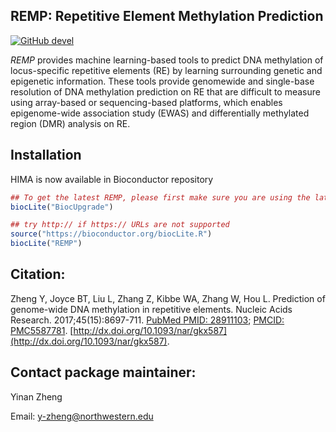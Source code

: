 ## REMP: Repetitive Element Methylation Prediction
[![GitHub devel](https://img.shields.io/badge/devel-v1.3.1-blue.svg)](https://www.bioconductor.org/packages/devel/bioc/html/REMP.html)

*REMP* provides machine learning-based tools to predict DNA methylation of locus-specific repetitive elements (RE) by learning surrounding genetic and epigenetic information. These tools provide genomewide and single-base resolution of DNA methylation prediction on RE that are difficult to measure using array-based or sequencing-based platforms, which enables epigenome-wide association study (EWAS) and differentially methylated region (DMR) analysis on RE. 

## Installation 

HIMA is now available in Bioconductor repository
```r
## To get the latest REMP, please first make sure you are using the latest Bioconductor
biocLite("BiocUpgrade")

## try http:// if https:// URLs are not supported
source("https://bioconductor.org/biocLite.R")
biocLite("REMP")
```

## Citation:

Zheng Y, Joyce BT, Liu L, Zhang Z, Kibbe WA, Zhang W, Hou L. Prediction of genome-wide DNA methylation in repetitive elements. Nucleic Acids Research. 2017;45(15):8697-711. [PubMed PMID: 28911103](https://www.ncbi.nlm.nih.gov/pubmed/28911103); [PMCID: PMC5587781](https://www.ncbi.nlm.nih.gov/pmc/articles/PMC5587781/). [http://dx.doi.org/10.1093/nar/gkx587](http://dx.doi.org/10.1093/nar/gkx587).

## Contact package maintainer:
Yinan Zheng 

Email: y-zheng@northwestern.edu
